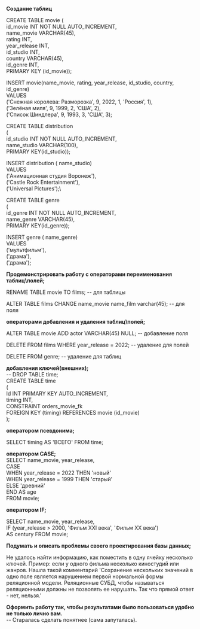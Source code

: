 **Создание таблиц**

CREATE TABLE movie (\
  id_movie INT NOT NULL AUTO_INCREMENT,\
  name_movie VARCHAR(45),\
  rating INT,\
  year_release INT,\
  id_studio INT,\
  country VARCHAR(45),\
  id_genre INT,\
  PRIMARY KEY (id_movie));
  
INSERT movie(name_movie, rating, year_release, id_studio, country, id_genre)\
VALUES\
  ('Снежная королева: Разморозка', 9, 2022, 1, 'Россия', 1), \
  ('Зелёная миля', 9, 1999, 2, 'США', 2),\
  ('Список Шиндлера', 9, 1993, 3, 'США', 3);


CREATE TABLE  distribution  
(\
    id_studio INT NOT NULL AUTO_INCREMENT,\
    name_studio VARCHAR(100),\
	PRIMARY KEY(id_studio));

INSERT distribution ( name_studio)\
VALUES \
    ('Анимационная студия Воронеж'), \
	('Castle Rock Entertainment'),\
    ('Universal Pictures');\


CREATE TABLE  genre \
(\
    id_genre INT NOT NULL AUTO_INCREMENT,\
    name_genre VARCHAR(45),\
	PRIMARY KEY(id_genre));

INSERT genre ( name_genre)\
VALUES \
    ('мультфильм'), \
    ('драма'),\
    ('драма');
    

**Продемонстрировать работу с операторами переименования таблиц\полей;**

RENAME TABLE movie TO films; -- для таблицы


ALTER TABLE films CHANGE name_movie name_film varchar(45); -- для поля

**операторами добавления и удаления таблиц\полей;**

ALTER TABLE movie
ADD actor VARCHAR(45) NULL; -- добавление поля


DELETE FROM films
WHERE year_release = 2022; -- удаление для полей

DELETE FROM genre; -- удаление для таблиц

**добавления ключей(внешних);**\
-- DROP TABLE time;\
CREATE TABLE time\
(\
    Id INT PRIMARY KEY AUTO_INCREMENT,\
    timing INT,\
    CONSTRAINT orders_movie_fk \
    FOREIGN KEY (timing)  REFERENCES movie (id_movie)\
);

**оператором псевдонима;**

SELECT timing AS 'ВСЕГО' FROM time;

**оператором CASE;**\
SELECT name_movie, year_release,\
CASE\
	WHEN year_release = 2022 THEN 'новый'\
    WHEN year_release = 1999 THEN 'старый'\
    ELSE 'древний'\
    END AS age\
    FROM movie;

**оператором IF;**

SELECT name_movie, year_release,\
	IF (year_release > 2000, 'Фильм XXI века', 'Фильм XX века')\
AS century FROM movie;

**Подумать и описать проблемы своего проектирования базы данных;**

Не удалось найти информацию, как поместить в одну ячейку несколько ключей. Пример: если у одного фильма несколько киностудий или жанров. 
Нашла такой комментарий 'Сохранение нескольких значений в одно поле является нарушением первой нормальной формы реляционной модели. 
Реляционные СУБД, чтобы называться реляционными должны не позволять ее нарушать.
Так что прямой ответ - нет, нельзя.'

**Оформить работу так, чтобы результатами было пользоваться удобно не только лично вам.**\
-- Старалась сделать понятнее (сама запуталась).